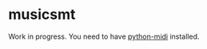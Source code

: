musicsmt
========

Work in progress. You need to have [python-midi](https://github.com/vishnubob/python-midi) installed.
